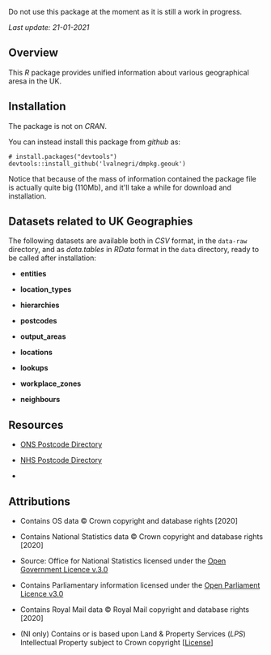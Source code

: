 Do not use this package at the moment as it is still a work in progress.

*Last update: 21-01-2021*

## Overview
This *R* package provides unified information about various geographical aresa in the UK.

## Installation
The package is not on *CRAN*. 

You can instead install this package from *github* as:
```
# install.packages("devtools")
devtools::install_github('lvalnegri/dmpkg.geouk')
```

Notice that because of the mass of information contained the package file is actually quite big (110Mb), and it'll take a while for download and installation.

## Datasets related to UK Geographies

The following datasets are available both in *CSV* format, in the `data-raw` directory, and as *data.tables* in *RData* format in the `data` directory, ready to be called after installation:

 - **entities**
 
 - **location_types**
 
 - **hierarchies** 
 
 - **postcodes**
 
 - **output_areas**
 
 - **locations** 
 
 - **lookups**
 
 - **workplace_zones**
 
 - **neighbours** 


## Resources

 - [ONS Postcode Directory]()

 - [NHS Postcode Directory]()

 - 


## Attributions

 - Contains OS data © Crown copyright and database rights [2020] 
 
 - Contains National Statistics data © Crown copyright and database rights [2020] 
 
 - Source: Office for National Statistics licensed under the [Open Government Licence v.3.0](http://www.nationalarchives.gov.uk/doc/open-government-licence/version/3/)

 - Contains Parliamentary information licensed under the [Open Parliament Licence v3.0](https://www.parliament.uk/site-information/copyright/open-parliament-licence/)

 - Contains Royal Mail data © Royal Mail copyright and database rights [2020] 

 - (NI only) Contains or is based upon Land & Property Services (*LPS*) Intellectual Property subject to Crown copyright [[License](https://www.ons.gov.uk/file?uri=/methodology/geography/licences/lpsenduserlicenceoct11_tcm77-278044.doc)]
